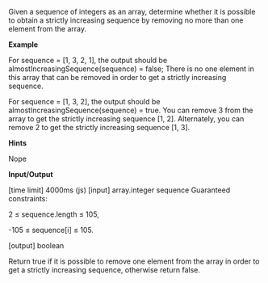 Given a sequence of integers as an array, determine whether it is possible to obtain a strictly increasing sequence by removing no more than one element from the array.

**Example**

For sequence = [1, 3, 2, 1], the output should be almostIncreasingSequence(sequence) = false;
There is no one element in this array that can be removed in order to get a strictly increasing sequence.

For sequence = [1, 3, 2], the output should be almostIncreasingSequence(sequence) = true.
You can remove 3 from the array to get the strictly increasing sequence [1, 2]. Alternately, you can remove 2 to get the strictly increasing sequence [1, 3].

**Hints**

Nope

**Input/Output**

[time limit] 4000ms (js)
[input] array.integer sequence
Guaranteed constraints:

2 ≤ sequence.length ≤ 105,

-105 ≤ sequence[i] ≤ 105.

[output] boolean

Return true if it is possible to remove one element from the array in order to get a strictly increasing sequence, otherwise return false.